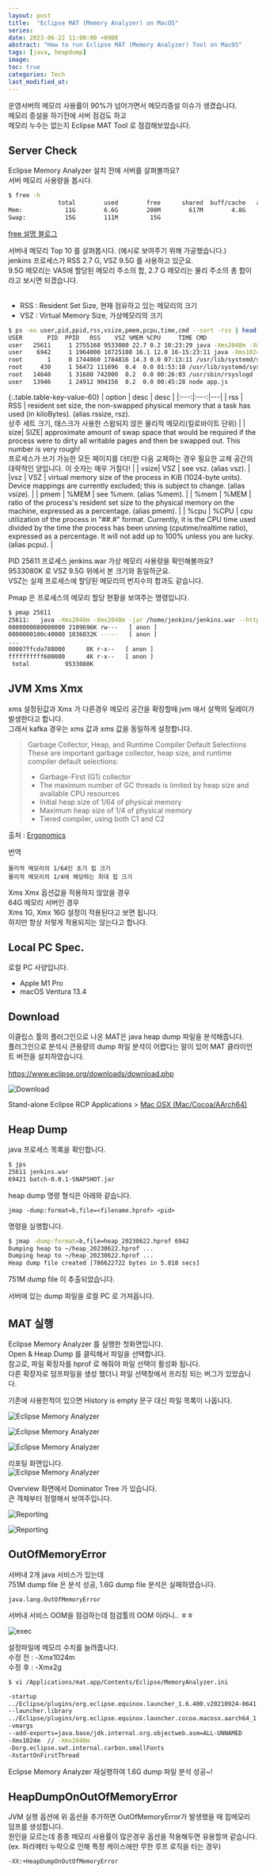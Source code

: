 ```yaml
---
layout: post
title:  "Eclipse MAT (Memory Analyzer) on MacOS"
series: 
date: 2023-06-22 11:00:00 +0900
abstract: "How to run Eclipse MAT (Memory Analyzer) Tool on MacOS"
tags: [java, heapdump]
image:
toc: true
categories: Tech
last_modified_at: 
---
```


운영서버의 메모리 사용률이 90%가 넘어가면서 메모리증설 이슈가 생겼습니다.   
메모리 증설을 하기전에 서버 점검도 하고   
메모리 누수는 없는지 Eclipse MAT Tool 로 점검해보았습니다.   

## Server Check  

Eclipse Memory Analyzer 설치 전에 서버를 살펴볼까요?  
서버 메모리 사용량을 봅시다. 

```bash
$ free -h
              total        used        free      shared  buff/cache   available
Mem:            11G        6.6G        200M        617M        4.8G        4.0G
Swap:           15G        111M         15G
```
[free 설명 블로그](https://brunch.co.kr/@dreaminz/2)  



서버내 메모리 Top 10 를 살펴봅시다. (예시로 보여주기 위해 가공했습니다.)  
jenkins 프로세스가 RSS 2.7 G, VSZ 9.5G 를 사용하고 있군요.   
9.5G 메모리는 VAS에 할당된 메모리 주소의 합, 2.7 G 메모리는 물리 주소의 총 합이라고 보시면 되겠습니다.   
<br>
- RSS : Resident Set Size, 현재 점유하고 있는 메모리의 크기  
- VSZ : Virtual Memory Size, 가상메모리의 크기  

```bash
$ ps -eo user,pid,ppid,rss,vsize,pmem,pcpu,time,cmd --sort -rss | head -n 10
USER       PID  PPID   RSS    VSZ %MEM %CPU     TIME CMD
user   25611     1 2755168 9533080 22.7 0.2 10:23:29 java -Xms2048m -Xmx2048m -jar /home/jenkins/jenkins.war --httpPort=190 
user    6942     1 1964000 10725108 16.1 12.0 16-15:23:11 java -Xms1024m -Xmx2048m -jar /home/batch-0.0.1-SNAPSHOT.jar --server.port=110
root       1     0 1744860 1784816 14.3 0.0 07:13:11 /usr/lib/systemd/systemd --switched-root --system --deserialize 21
root     430     1 56472 111696  0.4  0.0 01:53:18 /usr/lib/systemd/systemd-journald
root   14640     1 31680 742000  0.2  0.0 00:26:03 /usr/sbin/rsyslogd -n
user   13946     1 24912 904156  0.2  0.0 00:45:28 node app.js
```

{:.table.table-key-value-60}
| option | desc | desc | 
|:---:|:---:|---|
| rss | RSS | resident set size, the non-swapped physical memory that a task has used (in kiloBytes).  (alias rssize, rsz). <br>상주 세트 크기, 태스크가 사용한 스왑되지 않은 물리적 메모리(킬로바이트 단위) |
| size| SIZE| approximate amount of swap space that would be required if the process were to dirty all writable pages and then be swapped out. This number is very rough! <br>프로세스가 쓰기 가능한 모든 페이지를 더티한 다음 교체하는 경우 필요한 교체 공간의 대략적인 양입니다. 이 숫자는 매우 거칠다! |
| vsize| VSZ | see vsz.  (alias vsz). |
|vsz | VSZ | virtual memory size of the process in KiB (1024-byte units).  Device mappings are currently excluded; this is subject to change.  (alias vsize). |
| pmem | %MEM | see %mem.  (alias %mem). |
| %mem  | %MEM | ratio of the process's resident set size  to the physical memory on the machine, expressed as a percentage.  (alias pmem). |
| %cpu | %CPU  | cpu utilization of the process in "##.#" format.  Currently, it is the CPU time used divided by the time the process has been unning (cputime/realtime ratio), expressed as a percentage.  It will not add up to 100% unless you are lucky.  (alias pcpu). |


PID 25611 프로세스 jenkins.war 가상 메모리 사용량을 확인해볼까요?  
9533080K 로 VSZ 9.5G 위에서 본 크기와 동일하군요.  
VSZ는 실제 프로세스에 할당된 메모리의 번지수의 합과도 같습니다. 

Pmap 은 프로세스의 메모리 할당 현황을 보여주는 명령입니다. 
```bash
$ pmap 25611
25611:   java -Xms2048m -Xmx2048m -jar /home/jenkins/jenkins.war --httpPort=190 
0000000080000000 2109696K rw---   [ anon ]
0000000100c40000 1036032K -----   [ anon ]
...
00007ffcda788000      8K r-x--   [ anon ]
ffffffffff600000      4K r-x--   [ anon ]
 total          9533080K
``` 

## JVM Xms Xmx 


xms 설정된값과 Xmx 가 다른경우 메모리 공간을 확장할때 jvm 에서 살짝의 딜레이가 발생한다고 합니다.  
그래서 kafka 경우는 xms 값과 xms 값을 동일하게 설정합니다.  


> Garbage Collector, Heap, and Runtime Compiler Default Selections
> These are important garbage collector, heap size, and runtime compiler default selections: 
> 
> - Garbage-First (G1) collector
> - The maximum number of GC threads is limited by heap size and available CPU resources 
> - Initial heap size of 1/64 of physical memory 
> - Maximum heap size of 1/4 of physical memory 
> - Tiered compiler, using both C1 and C2 

출처 : [Ergonomics](https://docs.oracle.com/en/java/javase/11/gctuning/ergonomics.html#GUID-DA88B6A6-AF89-4423-95A6-BBCBD9FAE781)


번역 
```
물리적 메모리의 1/64인 초기 힙 크기 
물리적 메모리의 1/4에 해당하는 최대 힙 크기 
```

Xms Xmx 옵션값을 적용하지 않았을 경우   
64G 메모리 서버인 경우   
Xms 1G, Xmx 16G 설정이 적용된다고 보면 됩니다.   
하지만 항상 저렇게 적용되지는 않는다고 합니다.   

## Local PC Spec.

로컬 PC 사양입니다. 

- Apple M1 Pro  
- macOS Ventura 13.4   

## Download  

이클립스 툴의 플러그인으로 나온 MAT은 java heap dump 파일을 분석해줍니다.   
플러그인으로 분석시 큰용량의 dump 파일 분석이 어렵다는 말이 있어 MAT 클라이언트 버전을 설치하였습니다.   
<br>
https://www.eclipse.org/downloads/download.php

![Download](/assets/article_images/2023-06-22-Eclipse-MAT/Eclipse-MAT-001.png)

Stand-alone Eclipse RCP Applications >  [Mac OSX (Mac/Cocoa/AArch64)](https://www.eclipse.org/downloads/download.php?file=/mat/1.14.0/rcp/MemoryAnalyzer-1.14.0.20230315-macosx.cocoa.aarch64.dmg)



## Heap Dump 


java 프로세스 목록을 확인합니다.  

```bash
$ jps
25611 jenkins.war
69421 batch-0.0.1-SNAPSHOT.jar
```

heap dump 명령 형식은 아래와 같습니다. 
```
jmap -dump:format=b,file=<filename.hprof> <pid>
```

명령을 실행합니다. 
```bash
$ jmap -dump:format=b,file=heap_20230622.hprof 6942
Dumping heap to ~/heap_20230622.hprof ...
Dumping heap to ~/heap_20230622.hprof ...
Heap dump file created [786622722 bytes in 5.818 secs]
```

751M dump file 이 추출되었습니다.  

서버에 있는 dump 파일을 로컬 PC 로 가져옵니다. 


## MAT 실행

Eclipse Memory Analyzer 를 실행한 첫화면입니다.   
Open & Heap Dump 를 클릭해서 파일을 선택합니다.  
참고로, 파일 확장자를 hprof 로 해줘야 파일 선택이 활성화 됩니다.   
다른 확장자로 덤프파일을 생성 했더니 파일 선택창에서 프리징 되는 버그가 있었습니다.  
  
기존에 사용한적이 있으면 History is empty 문구 대신 파일 목록이 나옵니다.  

![Eclipse Memory Analyzer](/assets/article_images/2023-06-22-Eclipse-MAT/Eclipse-MAT-002-01.png)


![Eclipse Memory Analyzer](/assets/article_images/2023-06-22-Eclipse-MAT/Eclipse-MAT-002-02.png)

![Eclipse Memory Analyzer](/assets/article_images/2023-06-22-Eclipse-MAT/Eclipse-MAT-002-03.png)

리포팅 화면입니다.  
![Eclipse Memory Analyzer](/assets/article_images/2023-06-22-Eclipse-MAT/Eclipse-MAT-002-04.png)

Overview 화면에서 Dominator Tree 가 있습니다.  
큰 객체부터 정렬해서 보여주입니다. 

![Reporting](/assets/article_images/2023-06-22-Eclipse-MAT/Eclipse-MAT-003.png)

![Reporting](/assets/article_images/2023-06-22-Eclipse-MAT/Eclipse-MAT-003-02.png)

## OutOfMemoryError

서버내 2개 java 서비스가 있는데  
751M dump file 은 분석 성공, 1.6G dump file 분석은 실패하였습니다.   

```
java.lang.OutOfMemoryError  
```

서버내 서비스 OOM을 점검하는데 점검툴의 OOM 이라니.. ㅎㅎ   

![exec](/assets/article_images/2023-06-22-Eclipse-MAT/Eclipse-MAT-004.png)

설정파일에 메모리 수치를 늘려줍니다.   
수정 전 : -Xmx1024m   
수정 후 : -Xmx2g  

```bash
$ vi /Applications/mat.app/Contents/Eclipse/MemoryAnalyzer.ini 

-startup
../Eclipse/plugins/org.eclipse.equinox.launcher_1.6.400.v20210924-0641.jar
--launcher.library
../Eclipse/plugins/org.eclipse.equinox.launcher.cocoa.macosx.aarch64_1.2.700.v20221108-1024
-vmargs
--add-exports=java.base/jdk.internal.org.objectweb.asm=ALL-UNNAMED
-Xmx1024m  // -Xmx2048m
-Dorg.eclipse.swt.internal.carbon.smallFonts
-XstartOnFirstThread
```

Eclipse Memory Analyzer 재실행하여 1.6G dump 파일 분석 성공~! 


## HeapDumpOnOutOfMemoryError

JVM 실행 옵션에 위 옵션을 추가하면 OutOfMemoryError가 발생했을 때 힙메모리 덤프를 생성합니다.    
원인을 모르는데 종종 메모리 사용률이 많은경우 옵션을 적용해두면 유용할꺼 같습니다.    
(ex. 파라메터 누락으로 인해 특정 케이스에만 무한 루프 로직을 타는 경우)    

```bash
-XX:+HeapDumpOnOutOfMemoryError
```


